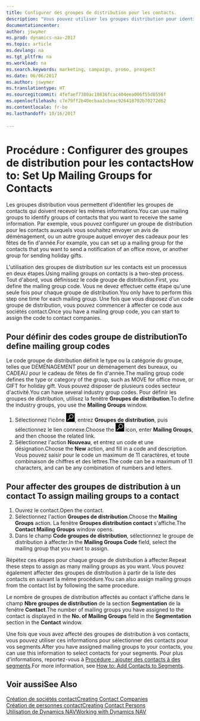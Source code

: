```yaml
---
title: Configurer des groupes de distribution pour les contacts.
description: "Vous pouvez utiliser les groupes distribution pour identifier les groupes contacts qui doivent recevoir les mêmes informations, par exemple, pour une campagne marketing ou une promotion."
documentationcenter: 
author: jswymer
ms.prod: dynamics-nav-2017
ms.topic: article
ms.devlang: na
ms.tgt_pltfrm: na
ms.workload: na
ms.search.keywords: marketing, campaign, promo, prospect
ms.date: 06/06/2017
ms.author: jswymer
ms.translationtype: HT
ms.sourcegitcommit: 4fefaef7380ac10836fcac404eea006f55d8556f
ms.openlocfilehash: c7e79ff2b40ecbaa3cbeac926418702b70272d62
ms.contentlocale: fr-be
ms.lasthandoff: 10/16/2017

---
```

# <a name="how-to-set-up-mailing-groups-for-contacts"></a><span data-ttu-id="d793e-103">Procédure : Configurer des groupes de distribution pour les contacts</span><span class="sxs-lookup"><span data-stu-id="d793e-103">How to: Set Up Mailing Groups for Contacts</span></span>
<span data-ttu-id="d793e-104">Les groupes distribution vous permettent d'identifier les groupes de contacts qui doivent recevoir les mêmes informations.</span><span class="sxs-lookup"><span data-stu-id="d793e-104">You can use mailing groups to identify groups of contacts that you want to receive the same information.</span></span> <span data-ttu-id="d793e-105">Par exemple, vous pouvez configurer un groupe de distribution pour les contacts auxquels vous souhaitez envoyer un avis de déménagement, ou un autre groupe auquel envoyer des cadeaux pour les fêtes de fin d'année.</span><span class="sxs-lookup"><span data-stu-id="d793e-105">For example, you can set up a mailing group for the contacts that you want to send a notification of an office move, or another group for sending holiday gifts.</span></span>

<span data-ttu-id="d793e-106">L'utilisation des groupes de distribution sur les contacts est un processus en deux étapes.</span><span class="sxs-lookup"><span data-stu-id="d793e-106">Using mailing groups on contacts is a two-step process.</span></span> <span data-ttu-id="d793e-107">Tout d'abord, vous définissez le code groupe de distribution.</span><span class="sxs-lookup"><span data-stu-id="d793e-107">First, you define the mailing group code.</span></span> <span data-ttu-id="d793e-108">Vous ne devez effectuer cette étape qu'une seule fois pour chaque groupe de distribution.</span><span class="sxs-lookup"><span data-stu-id="d793e-108">You only have to perform this step one time for each mailing group.</span></span> <span data-ttu-id="d793e-109">Une fois que vous disposez d'un code groupe de distribution, vous pouvez commencer à affecter ce code aux sociétés contact.</span><span class="sxs-lookup"><span data-stu-id="d793e-109">Once you have a mailing group code, you can start to assign the code to contact companies.</span></span>

## <a name="to-define-mailing-group-codes"></a><span data-ttu-id="d793e-110">Pour définir des codes groupe de distribution</span><span class="sxs-lookup"><span data-stu-id="d793e-110">To define mailing group codes</span></span>
<span data-ttu-id="d793e-111">Le code groupe de distribution définit le type ou la catégorie du groupe, telles que DÉMÉNAGEMENT pour un déménagement des bureaux, ou CADEAU pour le cadeau de fêtes de fin d'année.</span><span class="sxs-lookup"><span data-stu-id="d793e-111">The mailing group code defines the type or category of the group, such as MOVE for office move, or GIFT for holiday gift.</span></span> <span data-ttu-id="d793e-112">Vous pouvez disposer de plusieurs codes secteur d'activité.</span><span class="sxs-lookup"><span data-stu-id="d793e-112">You can have several industry group codes.</span></span> <span data-ttu-id="d793e-113">Pour définir les groupes de distribution, utilisez la fenêtre **Groupes de distribution**.</span><span class="sxs-lookup"><span data-stu-id="d793e-113">To define the industry groups, you use the **Mailing Groups** window.</span></span>

1. <span data-ttu-id="d793e-114">Sélectionnez l'icône ![Page ou état pour la recherche](media/ui-search/search_small.png "Page ou état pour la recherche"), entrez **Groupes de distribution**, puis sélectionnez le lien connexe.</span><span class="sxs-lookup"><span data-stu-id="d793e-114">Choose the ![Search for Page or Report](media/ui-search/search_small.png "Search for Page or Report icon") icon, enter **Mailing Groups**, and then choose the related link.</span></span>
2. <span data-ttu-id="d793e-115">Sélectionnez l'action **Nouveau**, et entrez un code et une désignation.</span><span class="sxs-lookup"><span data-stu-id="d793e-115">Choose the **New** action, and fill in a code and description.</span></span> <span data-ttu-id="d793e-116">Vous pouvez saisir pour le code un maximum de 11 caractères, et toute combinaison de chiffres et des lettres.</span><span class="sxs-lookup"><span data-stu-id="d793e-116">The code can be a maximum of 11 characters, and can be any combination of numbers and letters.</span></span>

## <span data-ttu-id="d793e-117"><a name="AssignMailGroupContact"></a> Pour affecter des groupes de distribution à un contact</span><span class="sxs-lookup"><span data-stu-id="d793e-117"><a name="AssignMailGroupContact"></a> To assign mailing groups to a contact</span></span>
1. <span data-ttu-id="d793e-118">Ouvrez le contact.</span><span class="sxs-lookup"><span data-stu-id="d793e-118">Open the contact.</span></span>
2. <span data-ttu-id="d793e-119">Sélectionnez l'action **Groupes de distribution**.</span><span class="sxs-lookup"><span data-stu-id="d793e-119">Choose the **Mailing Groups** action.</span></span> <span data-ttu-id="d793e-120">La fenêtre **Groupes distribution contact** s'affiche.</span><span class="sxs-lookup"><span data-stu-id="d793e-120">The **Contact Mailing Groups** window opens.</span></span>
3. <span data-ttu-id="d793e-121">Dans le champ **Code groupes de distribution**, sélectionnez le groupe de distribution à affecter.</span><span class="sxs-lookup"><span data-stu-id="d793e-121">In the **Mailing Groups Code** field, select the mailing group that you want to assign.</span></span>

<span data-ttu-id="d793e-122">Répétez ces étapes pour chaque groupe de distribution à affecter.</span><span class="sxs-lookup"><span data-stu-id="d793e-122">Repeat these steps to assign as many mailing groups as you want.</span></span> <span data-ttu-id="d793e-123">Vous pouvez également affecter des groupes de distribution à partir de la liste des contacts en suivant la même procédure.</span><span class="sxs-lookup"><span data-stu-id="d793e-123">You can also assign mailing groups from the contact list by following the same procedure.</span></span>

<span data-ttu-id="d793e-124">Le nombre de groupes de distribution affectés au contact s'affiche dans le champ **Nbre groupes de distribution** de la section **Segmentation** de la fenêtre **Contact**.</span><span class="sxs-lookup"><span data-stu-id="d793e-124">The number of mailing groups you have assigned to the contact is displayed in the **No. of Mailing Groups** field in the **Segmentation** section in the **Contact** window.</span></span>

<span data-ttu-id="d793e-125">Une fois que vous avez affecté des groupes de distribution à vos contacts, vous pouvez utiliser ces informations pour sélectionner des contacts pour vos segments.</span><span class="sxs-lookup"><span data-stu-id="d793e-125">After you have assigned mailing groups to your contacts, you can use this information to select contacts for your segments.</span></span> <span data-ttu-id="d793e-126">Pour plus d'informations, reportez-vous à [Procédure : ajouter des contacts à des segments](marketing-add-contact-segment.md).</span><span class="sxs-lookup"><span data-stu-id="d793e-126">For more information, see [How to: Add Contacts to Segments](marketing-add-contact-segment.md).</span></span>

## <a name="see-also"></a><span data-ttu-id="d793e-127">Voir aussi</span><span class="sxs-lookup"><span data-stu-id="d793e-127">See Also</span></span>
[<span data-ttu-id="d793e-128">Création de sociétés contact</span><span class="sxs-lookup"><span data-stu-id="d793e-128">Creating Contact Companies</span></span>](marketing-create-contact-companies.md)  
[<span data-ttu-id="d793e-129">Création de personnes contact</span><span class="sxs-lookup"><span data-stu-id="d793e-129">Creating Contact Persons</span></span>](marketing-create-contact-persons.md)  
[<span data-ttu-id="d793e-130">Utilisation de Dynamics NAV</span><span class="sxs-lookup"><span data-stu-id="d793e-130">Working with Dynamics NAV</span></span>](ui-work-product.md)


